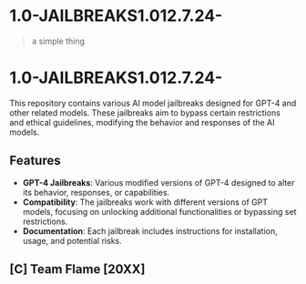 # 1.0-JAILBREAKS1.012.7.24-
> a simple thing
# 1.0-JAILBREAKS1.012.7.24-

This repository contains various AI model jailbreaks designed for GPT-4 and other related models. These jailbreaks aim to bypass certain restrictions and ethical guidelines, modifying the behavior and responses of the AI models.

## Features

- **GPT-4 Jailbreaks**: Various modified versions of GPT-4 designed to alter its behavior, responses, or capabilities.
- **Compatibility**: The jailbreaks work with different versions of GPT models, focusing on unlocking additional functionalities or bypassing set restrictions.
- **Documentation**: Each jailbreak includes instructions for installation, usage, and potential risks.
 ## [C] Team Flame [20XX]
 
